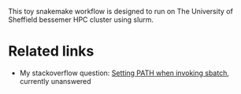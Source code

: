 This toy snakemake workflow is designed to run on The University of Sheffield bessemer HPC cluster using slurm.

# Related links
* My stackoverflow question: [Setting PATH when invoking sbatch](https://stackoverflow.com/questions/60100550/setting-path-when-invoking-sbatch), currently unanswered
